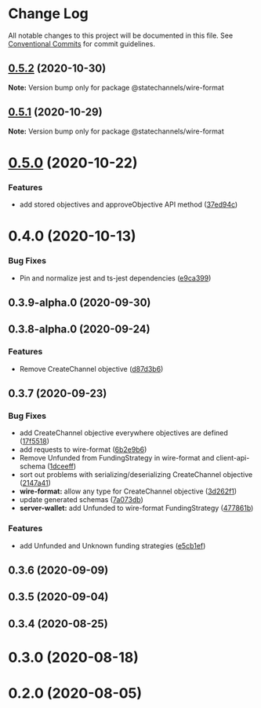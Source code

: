 # Change Log

All notable changes to this project will be documented in this file.
See [Conventional Commits](https://conventionalcommits.org) for commit guidelines.

## [0.5.2](http://statechannels/monorepo/blob/master/packages/client-api-schema/compare/@statechannels/wire-format@0.5.0...@statechannels/wire-format@0.5.2) (2020-10-30)

**Note:** Version bump only for package @statechannels/wire-format





## [0.5.1](http://statechannels/monorepo/blob/master/packages/client-api-schema/compare/@statechannels/wire-format@0.5.0...@statechannels/wire-format@0.5.1) (2020-10-29)

**Note:** Version bump only for package @statechannels/wire-format





# [0.5.0](http://statechannels/monorepo/blob/master/packages/client-api-schema/compare/@statechannels/wire-format@0.4.0...@statechannels/wire-format@0.5.0) (2020-10-22)


### Features

* add stored objectives and approveObjective API method ([37ed94c](http://statechannels/monorepo/blob/master/packages/client-api-schema/commits/37ed94c85ce984fdf583eef92e1250625c591565))





# 0.4.0 (2020-10-13)


### Bug Fixes

* Pin and normalize jest and ts-jest dependencies ([e9ca399](http://statechannels/monorepo/blob/master/packages/client-api-schema/commits/e9ca3997119645fdb9f558a921361171c20d66a0))



## 0.3.9-alpha.0 (2020-09-30)



## 0.3.8-alpha.0 (2020-09-24)


### Features

* Remove CreateChannel objective ([d87d3b6](http://statechannels/monorepo/blob/master/packages/client-api-schema/commits/d87d3b68e9a84945b105c7883aaf130176264a42))



## 0.3.7 (2020-09-23)


### Bug Fixes

* add CreateChannel objective everywhere objectives are defined ([17f5518](http://statechannels/monorepo/blob/master/packages/client-api-schema/commits/17f5518c1d396d3d552573794422b7e6ce5c7097))
* add requests to wire-format ([6b2e9b6](http://statechannels/monorepo/blob/master/packages/client-api-schema/commits/6b2e9b689ac0c4fb125805917bd4d86c049e2858))
* Remove Unfunded from FundingStrategy in wire-format and client-api-schema ([1dceeff](http://statechannels/monorepo/blob/master/packages/client-api-schema/commits/1dceeff362ea3b371c9b2bac8167acecb8b52949))
* sort out problems with serializing/deserializing CreateChannel objective ([2147a41](http://statechannels/monorepo/blob/master/packages/client-api-schema/commits/2147a41e5a8190d185a300722d3b61203793f26b))
* **wire-format:** allow any type for CreateChannel objective ([3d262f1](http://statechannels/monorepo/blob/master/packages/client-api-schema/commits/3d262f1474f64d3b11ce8ed94fd9e9c6af40fe1e))
* update generated schemas ([7a073db](http://statechannels/monorepo/blob/master/packages/client-api-schema/commits/7a073dbc8c490ffa8199120a4db6f8753b6747e0))
* **server-wallet:** add Unfunded to wire-format FundingStrategy ([477861b](http://statechannels/monorepo/blob/master/packages/client-api-schema/commits/477861bdc0c0fdbd7961b4c881a77515c5ff6e9e))


### Features

* add Unfunded and Unknown funding strategies ([e5cb1ef](http://statechannels/monorepo/blob/master/packages/client-api-schema/commits/e5cb1efbe799202f418945f4f75c8ba1a9723103))



## 0.3.6 (2020-09-09)



## 0.3.5 (2020-09-04)



## 0.3.4 (2020-08-25)



# 0.3.0 (2020-08-18)



# 0.2.0 (2020-08-05)
